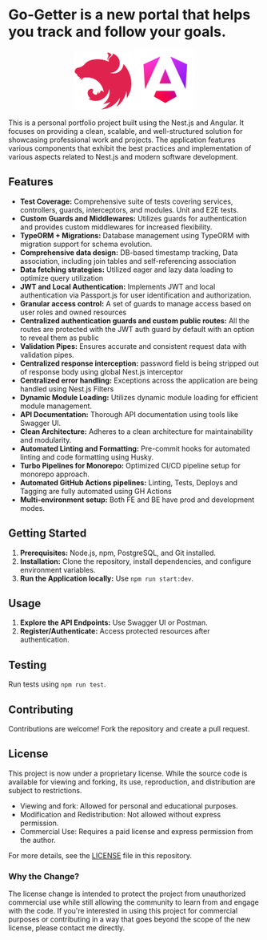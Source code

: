 # Go-Getter is a new portal that helps you track and follow your goals.

<p align="center">
  <a href="https://nestjs.com/" target="blank"><img src="/assets/nestjs-logo-small.svg" width="120" alt="Nest Logo" /></a>
  <a href="https://nestjs.com/" target="blank"><img src="/assets/angular_gradient.png" width="120" alt="Nest Logo" /></a>
</p>

This is a personal portfolio project built using the Nest.js and Angular. It focuses on providing a clean, scalable, and well-structured solution for showcasing professional work and projects. The application features various components that exhibit the best practices and implementation of various aspects related to Nest.js and modern software development.

## Features

- **Test Coverage:** Comprehensive suite of tests covering services, controllers, guards, interceptors, and modules. Unit and E2E tests.
- **Custom Guards and Middlewares:** Utilizes guards for authentication and provides custom middlewares for increased flexibility.
- **TypeORM + Migrations:** Database management using TypeORM with migration support for schema evolution.
- **Comprehensive data design:** DB-based timestamp tracking, Data association, including join tables and self-referencing association 
- **Data fetching strategies:** Utilized eager and lazy data loading to optimize query utilization
- **JWT and Local Authentication:** Implements JWT and local authentication via Passport.js for user identification and authorization.
- **Granular access control:** A set of guards to manage access based on user roles and owned resources
- **Centralized authentication guards and custom public routes:** All the routes are protected with the JWT auth guard by default with an option to reveal them as public
- **Validation Pipes:** Ensures accurate and consistent request data with validation pipes.
- **Centralized response interception:** password field is being stripped out of response body using global Nest.js interceptor
- **Centralized error handling:** Exceptions across the application are being handled using Nest.js Filters
- **Dynamic Module Loading:** Utilizes dynamic module loading for efficient module management.
- **API Documentation:** Thorough API documentation using tools like Swagger UI.
- **Clean Architecture:** Adheres to a clean architecture for maintainability and modularity.
- **Automated Linting and Formatting:** Pre-commit hooks for automated linting and code formatting using Husky.
- **Turbo Pipelines for Monorepo:** Optimized CI/CD pipeline setup for monorepo approach.
- **Automated GitHub Actions pipelines:** Linting, Tests, Deploys and Tagging are fully automated using GH Actions
- **Multi-environment setup:** Both FE and BE have prod and development modes.

## Getting Started

1. **Prerequisites:** Node.js, npm, PostgreSQL, and Git installed.
2. **Installation:** Clone the repository, install dependencies, and configure environment variables.
3. **Run the Application locally:** Use `npm run start:dev`.

## Usage

1. **Explore the API Endpoints:** Use Swagger UI or Postman.
2. **Register/Authenticate:** Access protected resources after authentication.

## Testing

Run tests using `npm run test`.

## Contributing

Contributions are welcome! Fork the repository and create a pull request.

## License

This project is now under a proprietary license. While the source code is available for viewing and forking, its use, reproduction, and distribution are subject to restrictions.

- Viewing and fork: Allowed for personal and educational purposes.
- Modification and Redistribution: Not allowed without express permission.
- Commercial Use: Requires a paid license and express permission from the author.

For more details, see the [LICENSE](LICENSE) file in this repository.

### Why the Change?

The license change is intended to protect the project from unauthorized commercial use while still allowing the community to learn from and engage with the code. If you're interested in using this project for commercial purposes or contributing in a way that goes beyond the scope of the new license, please contact me directly.